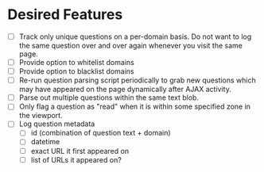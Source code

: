 Desired Features
================
- [ ] Track only unique questions on a per-domain basis. Do not want to log the
  same question over and over again whenever you visit the same page.
- [ ] Provide option to whitelist domains
- [ ] Provide option to blacklist domains
- [ ] Re-run question parsing script periodically to grab new questions which
  may have appeared on the page dynamically after AJAX activity.
- [ ] Parse out multiple questions within the same text blob.
- [ ] Only flag a question as "read" when it is within some specified zone
  in the viewport.
- [ ] Log question metadata
    - [ ] id (combination of question text + domain)
    - [ ] datetime
    - [ ] exact URL it first appeared on
    - [ ] list of URLs it appeared on?
